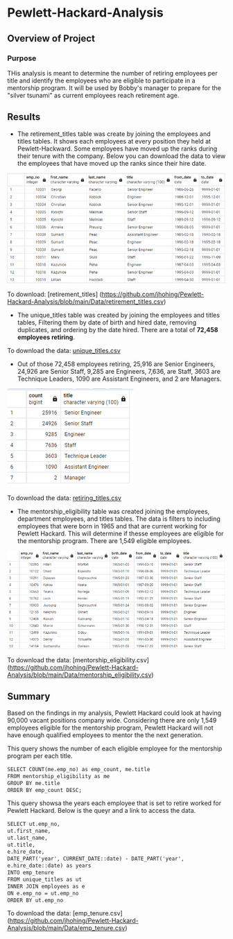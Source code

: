 # Pewlett-Hackard-Analysis

## Overview of Project

### Purpose
THis analysis is meant to determine the number of retiring employees per title and identify the employees who are eligible to participate in a mentorship program. It will be used by Bobby's manager to prepare for the "silver tsunami" as current employees reach retirement age.

## Results
- The retirement_titles table was create by joining the employees and titles tables. It shows each employees at every position they held at Pewlett-Hackward. Some employees have moved up the ranks during their tenure with the company. Below you can download the data to view the employees that have moved up the ranks since their hire date.

![retirement_titles_pic](https://github.com/jhohing/Pewlett-Hackard-Analysis/blob/main/retirement_titles.png)

To download: [retirement_titles] (https://github.com/jhohing/Pewlett-Hackard-Analysis/blob/main/Data/retirement_titles.csv)

- The unique_titles table was created by joining the employees and titles tables, Filtering them by date of birth and hired date, removing duplicates, and ordering by the date hired. There are a total of **72,458 employees retiring**.

To download the data: [unique_titles.csv](https://github.com/jhohing/Pewlett-Hackard-Analysis/blob/main/Data/unique_titles.csv)

- Out of those 72,458 employees retiring, 25,916 are Senior Engineers, 24,926 are Senior Staff, 9,285 are Engineers, 7,636, are Staff, 3603 are Technique Leaders, 1090 are Assistant Engineers, and 2 are Managers.

![retiring_titles_pic](https://github.com/jhohing/Pewlett-Hackard-Analysis/blob/main/retiring_titles.png)

To download the data: [retiring_titles.csv](https://github.com/jhohing/Pewlett-Hackard-Analysis/blob/main/Data/retiring_titles.csv)

- The mentorship_eligibility table was created joining the employees, department employees, and titles tables. The data is filters to including employees that were born in 1965 and that are current working for Pewlett Hackard. This will determine if thesse employees are eligible for the mentorship program. There are 1,549 eligible employees.

![mentorship_eligible_emps](https://github.com/jhohing/Pewlett-Hackard-Analysis/blob/main/mentorship_eligible_emps.png)

To download the data: [mentorship_eligibility.csv] (https://github.com/jhohing/Pewlett-Hackard-Analysis/blob/main/Data/mentorship_eligibility.csv)

## Summary
Based on the findings in my analysis, Pewlett Hackard could look at having 90,000 vacant positions company wide. Considering there are only 1,549 employees eligible for the mentorship program, Pewlett Hackard will not have enough qualified employees to mentor the the next generation.

This query shows the number of each eligible employee for the mentorship program per each title.

````
SELECT COUNT(me.emp_no) as emp_count, me.title
FROM mentorship_eligibility as me
GROUP BY me.title
ORDER BY emp_count DESC;

````

This query showsa the years each employee that is set to retire worked for Pewlett Hackard. Below is the queyr and a link to access the data.

````
SELECT ut.emp_no,
ut.first_name,
ut.last_name,
ut.title,
e.hire_date,
DATE_PART('year', CURRENT_DATE::date) - DATE_PART('year', e.hire_date::date) as years
INTO emp_tenure
FROM unique_titles as ut
INNER JOIN employees as e
ON e.emp_no = ut.emp_no
ORDER BY ut.emp_no

````
To download the data: [emp_tenure.csv] (https://github.com/jhohing/Pewlett-Hackard-Analysis/blob/main/Data/emp_tenure.csv)
